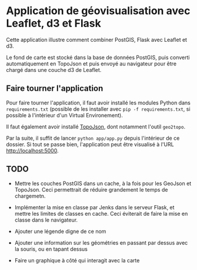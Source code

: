 # Application de géovisualisation avec Leaflet, d3 et Flask

Cette application illustre comment combiner PostGIS, Flask avec Leaflet et d3.

Le fond de carte est stocké dans la base de données PostGIS, puis converti automatiquement en TopoJson et puis envoyé au navigateur pour être chargé dans une couche d3 de Leaflet.


## Faire tourner l'application

Pour faire tourner l'application, il faut avoir installé les modules Python dans `requirements.txt` (possible de les installer avec `pip -f requirements.txt`, si possible à l'intérieur d'un Virtual Environement).

Il faut également avoir installé [TopoJson](https://github.com/topojson/topojson), dont notamment l'outil `geo2topo`.

Par la suite, il suffit de lancer `python app/app.py` depuis l'intérieur de ce dossier. Si tout se passe bien, l'application peut être visualisé à l'URL [http://localhost:5000](http://localhost:5000).


## TODO

- Mettre les couches PostGIS dans un cache, à la fois pour les GeoJson et TopoJson. Ceci permettrait de réduire grandement le temps de chargemetn.

- Implémenter la mise en classe par Jenks dans le serveur Flask, et mettre les limites de classes en cache. Ceci éviterait de faire la mise en classe dans le navigateur.

- Ajouter une légende digne de ce nom

- Ajouter une information sur les géométries en passant par dessus avec la souris, ou en tapant dessus

- Faire un graphique à côté qui interagit avec la carte



